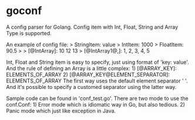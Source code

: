 goconf
======

A config parser for Golang. Config item with Int, Float, String and Array Type is supported.

An example of config file:
     > StringItem: value
     > IntItem: 1000
     > FloatItem: 90.5
     >
     > [@IntArray]: 10 12 13
     > [@IntArray1@,]: 1, 2, 3, 4, 5

Int, Float and String item is easy to specify, just using format of 'key: value'.
And the rule of defining an Array is a little complex:
    1) [@ARRAY_KEY]: ELEMENTS_OF_ARRAY
    2) [@ARRAY_KEY@ELEMENT_SEPARATOR]: ELEMENTS_OF_ARRAY
The first way uses the default element separator ' '. And it's possible to specify a customed separator using the latter way.

Sample code can be found in 'conf_test.go'. There are two mode to use the conf.Conf:
    1) Error mode which is idiomatic way in Go, but also tedious.
    2) Panic mode which just like exception in Java.

